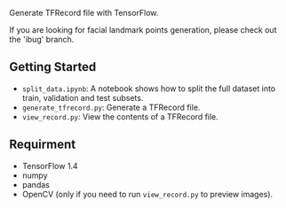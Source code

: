 Generate TFRecord file with TensorFlow.

If you are looking for facial landmark points generation, please check out the 'ibug' branch.

## Getting Started
- `split_data.ipynb`: A notebook shows how to split the full dataset into train, validation and test subsets.
- `generate_tfrecord.py`: Generate a TFRecord file.
- `view_record.py`: View the contents of a TFRecord file.

## Requirment
- TensorFlow 1.4
- numpy
- pandas
- OpenCV (only if you need to run `view_record.py` to preview images).
